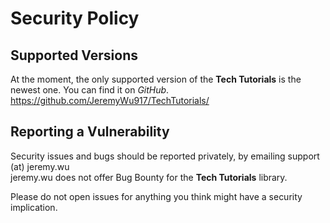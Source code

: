 # Security Policy

## Supported Versions

At the moment, the only supported version of the **Tech Tutorials** is the newest one. You can find it on _GitHub_.  
https://github.com/JeremyWu917/TechTutorials/

## Reporting a Vulnerability

Security issues and bugs should be reported privately, by emailing support (at) jeremy.wu  
jeremy.wu does not offer Bug Bounty for the **Tech Tutorials** library.

Please do not open issues for anything you think might have a security implication.
